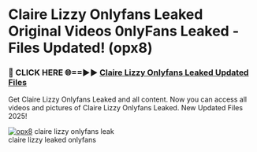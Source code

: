# Claire Lizzy Onlyfans Leaked Original Videos 0nlyFans Leaked - Files Updated! (opx8)

<h3>🔴 CLICK HERE 🌐==►► <a href="https://tinyurl.com/2wckxsce" rel="nofollow">Claire Lizzy Onlyfans Leaked Updated Files</a></h3>

Get Claire Lizzy Onlyfans Leaked and all content. Now you can access all videos and pictures of Claire Lizzy Onlyfans Leaked. New Updated Files 2025!

[![opx8](https://i.imgur.com/AFduVYN.gif)](https://tinyurl.com/2wckxsce)
claire lizzy onlyfans leak<br>
claire lizzy leaked onlyfans